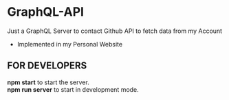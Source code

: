 # GraphQL-API
Just a GraphQL Server to contact Github API to fetch data from my Account

* Implemented in my Personal Website

## FOR DEVELOPERS

__npm start__ to start the server.<br>
__npm run server__ to start in development mode.
